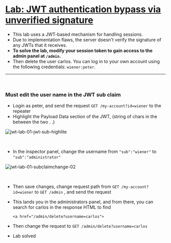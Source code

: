# [Lab: JWT authentication bypass via unverified signature](https://portswigger.net/web-security/jwt/lab-jwt-authentication-bypass-via-unverified-signature)

- This lab uses a JWT-based mechanism for handling sessions.
- Due to implementation flaws, the server doesn't verify the signature of any JWTs that it receives.
- **To solve the lab, modify your session token to gain access to the admin panel at `/admin`.**
- Then delete the user carlos. You can log in to your own account using the following credentials: `wiener:peter`.
---

  </br>

  ### Must edit the user name in the JWT sub claim
  - Login as peter, and send the request `GET /my-account?id=wiener` to the repeater
  - Highlight the Payload Data section of the JWT, (string of chars in the between the two . .)

    
 
![jwt-lab-01-jwt-sub-highlite](https://github.com/LinuxUser255/Web-Security-Academy-Series/assets/46334926/e0faee7b-883b-4a52-ace7-61b8772292a9)

 </br>
 
    
  - In the inspector panel, change the username from `"sub":"wiener"`  to `"sub":"administrator"`

![jwt-lab-01-subclaimchange-02](https://github.com/LinuxUser255/Web-Security-Academy-Series/assets/46334926/fa10e673-08bb-4650-9bf2-bab29360a384)





 </br>

  - Then save changes, change request path from `GET /my-account?id=wiener` to `GET /admin` , and send the request
  - This lands you in the administrators panel, and from there, you can search for carlos in the response HTML to find

    `<a href="/admin/delete?username=carlos">`
  - Then change the request to `GET /admin/delete?username=carlos `
  - Lab solved
 
    
